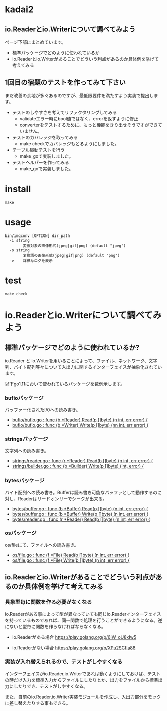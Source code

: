 # kadai2

## io.Readerとio.Writerについて調べてみよう
ページ下部にまとめています。

- 標準パッケージでどのように使われているか
- io.Readerとio.Writerがあることでどういう利点があるのか具体例を挙げて考えてみる

## 1回目の宿題のテストを作ってみて下さい
まだ改善の余地が多々あるのですが、最低限要件を満たすよう実装で提出します。

- テストのしやすさを考えてリファクタリングしてみる
  + validateエラー時にbool値ではなく、errorを返すように修正
  + converterをテストするために、もっと機能をきり出せそうですができていません。
- テストのカバレッジを取ってみる
  + make checkでカバレッジもとるようにしました。
- テーブル駆動テストを行う
  + make_goで実装しました。
- テストヘルパーを作ってみる
  + make_goで実装しました。

# install
```
make
```

# usage

```
bin/imgconv [OPTION] dir_path
  -i string
    	変換対象の画像形式(jpeg|gif|png) (default "jpeg")
  -o string
    	変換語の画像形式(jpeg|gif|png) (default "png")
  -v	詳細なログを表示
```

# test

```
make check
```

# io.Readerとio.Writerについて調べてみよう
## 標準パッケージでどのように使われているか?

io.Reader と io.Writerを用いることによって、ファイル、ネットワーク、文字列、バイト配列等々について入出力に関するインターフェイスが抽象化されています。

以下go1.11において使われているパッケージを数例示します。

### bufioパッケージ
バッファー化されたI/0への読み書き。

- [bufio/bufio.go : func (b *Reader) Read(p []byte) (n int, err error) {](https://github.com/golang/go/blob/go1.11/src/bufio/bufio.go#L190#L232)
- [bufio/bufio.go : func (b *Writer) Write(p []byte) (nn int, err error) {](https://github.com/golang/go/blob/go1.11/src/bufio/bufio.go#L601#L623)

### stringsパッケージ
文字列への読み書き。

- [strings/reader.go : func (r *Reader) Read(b []byte) (n int, err error) {](https://github.com/golang/go/blob/go1.11/src/strings/reader.go#L37#L45)
- [strings/builder.go : func (b *Builder) Write(p []byte) (int, error) {](https://github.com/golang/go/blob/go1.11/src/strings/builder.go#L82#L86)

### bytesパッケージ
バイト配列への読み書き。Bufferは読み書き可能なバッファとして動作するのに対し、Readerはリードオンリーでシークが出来る。

- [bytes/buffer.go : func (b *Buffer) Read(p []byte) (n int, err error) {](https://github.com/golang/go/blob/go1.11/src/bytes/buffer.go#L298#L314)
- [bytes/buffer.go : func (b *Buffer) Write(p []byte) (n int, err error) {](https://github.com/golang/go/blob/go1.11/src/bytes/buffer.go#L170#L177)
- [bytes/reader.go : func (r *Reader) Read(b []byte) (n int, err error) {](https://github.com/golang/go/blob/go1.11/src/bytes/reader.go#L39#L47)

### osパッケージ
os/fileにて、ファイルへの読み書き。

- [os/file.go : func (f *File) Read(b []byte) (n int, err error) {](https://github.com/golang/go/blob/go1.11/src/os/file.go#L104#L110)
- [os/file.go : func (f *File) Write(b []byte) (n int, err error) {](https://github.com/golang/go/blob/go1.11/src/os/file.go#L141#L160)

## io.Readerとio.Writerがあることでどういう利点があるのか具体例を挙げて考えてみる

### 具象型毎に関数を作る必要がなくなる
io.Readerがある事によって型が異なっていても同じio.Readerインターフェイスを持っているものであれば、同一関数で処理を行うことができるようになる。逆にないと型毎に関数を作らなければならなくなる。

- io.Readerがある場合
https://play.golang.org/p/6IW_oU8xIw5

- io.Readerがない場合
https://play.golang.org/p/XPu2SCfIa88

### 実装が入れ替えられるので、テストがしやすくなる

インターフェイスがio.Reader,io.Writerであれば動くようにしておけば、テストの時だけ入力を標準入力からファイルにしたりとか、出力をファイルから標準出力にしたりでき、テストがしやすくなる。

また、自前のio.Reader,io.Writer実装モジュールを作成し、入出力部分をモックに差し替えたりする事もできる。


